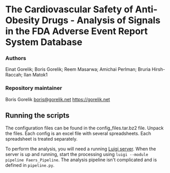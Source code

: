 # The Cardiovascular Safety of Anti-Obesity Drugs - Analysis of Signals in the FDA Adverse Event Report System Database

### Authors

Einat Gorelik; Boris Gorelik;  Reem Masarwa; Amichai Perlman; Bruria Hirsh-Raccah; Ilan Matok1

### Repository maintainer
Boris Gorelik boris@gorelik.net https://gorelik.net

## Running the scripts
The configuration files can be found in the config_files.tar.bz2 file. Unpack the files. Each config is an excel file with several spreadsheets. Each spreadsheet is treated separately.

To perform the analysis, you will need a running [Luigi server](https://github.com/spotify/luigi). When the server is up and running, start the processing using `luigi --module pipeline Faers_Pipeline`. The analysis pipeline isn't complicated and is defined in `pipeline.py`.


